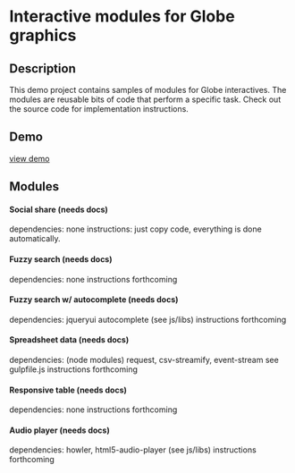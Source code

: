 # Interactive modules for Globe graphics

## Description 
This demo project contains samples of modules for Globe interactives. The modules are reusable bits of code that perform a specific task. Check out the source code for implementation instructions.

## Demo
[view demo](http://prdedit.bostonglobe.com/Page/Boston/Content/Metro/WebGraphics/2014/demo/demo.xml)

## Modules

#### Social share (needs docs)
dependencies: none
instructions: just copy code, everything is done automatically.

#### Fuzzy search (needs docs)
dependencies: none
instructions forthcoming

#### Fuzzy search w/ autocomplete (needs docs)
dependencies: jqueryui autocomplete (see js/libs)
instructions forthcoming

#### Spreadsheet data (needs docs)
dependencies: (node modules) request, csv-streamify, event-stream
see gulpfile.js
instructions forthcoming

#### Responsive table (needs docs)
dependencies: none
instructions forthcoming

#### Audio player (needs docs)
dependencies: howler, html5-audio-player (see js/libs)
instructions forthcoming